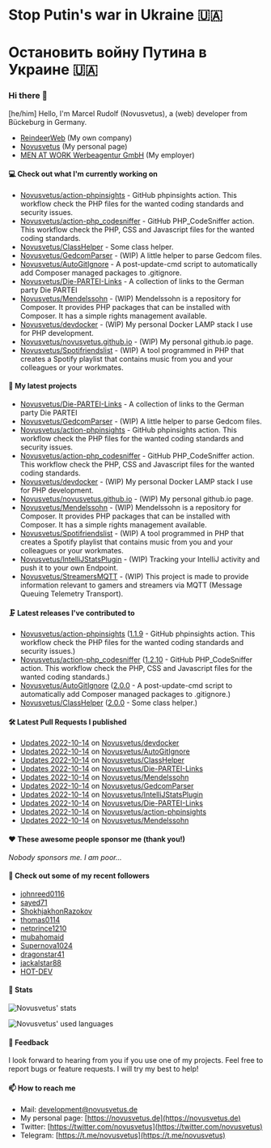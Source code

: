 # Stop Putin's war in Ukraine 🇺🇦
# Остановить войну Путина в Украине 🇺🇦

### Hi there 👋

[he/him]
Hello, I'm Marcel Rudolf (Novusvetus), a (web) developer from Bückeburg in Germany.

* [ReindeerWeb](https://reindeer-web.de) (My own company)
* [Novusvetus](https://novusvetus.de) (My personal page)
* [MEN AT WORK Werbeagentur GmbH](https://www.men-at-work.de/) (My employer)

#### 💻 Check out what I'm currently working on

- [Novusvetus/action-phpinsights](https://github.com/Novusvetus/action-phpinsights) - GitHub phpinsights action. This workflow check the PHP files for the wanted coding standards and security issues.
- [Novusvetus/action-php_codesniffer](https://github.com/Novusvetus/action-php_codesniffer) - GitHub PHP_CodeSniffer action. This workflow check the PHP, CSS and Javascript files for the wanted coding standards.
- [Novusvetus/ClassHelper](https://github.com/Novusvetus/ClassHelper) - Some class helper.
- [Novusvetus/GedcomParser](https://github.com/Novusvetus/GedcomParser) - (WIP) A little helper to parse Gedcom files.
- [Novusvetus/AutoGitIgnore](https://github.com/Novusvetus/AutoGitIgnore) - A post-update-cmd script to automatically add Composer managed packages to .gitignore.
- [Novusvetus/Die-PARTEI-Links](https://github.com/Novusvetus/Die-PARTEI-Links) - A collection of links to the German party Die PARTEI
- [Novusvetus/Mendelssohn](https://github.com/Novusvetus/Mendelssohn) - (WIP) Mendelssohn is a repository for Composer. It provides PHP packages that can be installed with Composer. It has a simple rights management available.
- [Novusvetus/devdocker](https://github.com/Novusvetus/devdocker) - (WIP) My personal Docker LAMP stack I use for PHP development.
- [Novusvetus/novusvetus.github.io](https://github.com/Novusvetus/novusvetus.github.io) - (WIP) My personal github.io page.
- [Novusvetus/Spotifriendslist](https://github.com/Novusvetus/Spotifriendslist) - (WIP) A tool programmed in PHP that creates a Spotify playlist that contains music from you and your colleagues or your workmates.

#### 🐣 My latest projects

- [Novusvetus/Die-PARTEI-Links](https://github.com/Novusvetus/Die-PARTEI-Links) - A collection of links to the German party Die PARTEI
- [Novusvetus/GedcomParser](https://github.com/Novusvetus/GedcomParser) - (WIP) A little helper to parse Gedcom files.
- [Novusvetus/action-phpinsights](https://github.com/Novusvetus/action-phpinsights) - GitHub phpinsights action. This workflow check the PHP files for the wanted coding standards and security issues.
- [Novusvetus/action-php_codesniffer](https://github.com/Novusvetus/action-php_codesniffer) - GitHub PHP_CodeSniffer action. This workflow check the PHP, CSS and Javascript files for the wanted coding standards.
- [Novusvetus/devdocker](https://github.com/Novusvetus/devdocker) - (WIP) My personal Docker LAMP stack I use for PHP development.
- [Novusvetus/novusvetus.github.io](https://github.com/Novusvetus/novusvetus.github.io) - (WIP) My personal github.io page.
- [Novusvetus/Mendelssohn](https://github.com/Novusvetus/Mendelssohn) - (WIP) Mendelssohn is a repository for Composer. It provides PHP packages that can be installed with Composer. It has a simple rights management available.
- [Novusvetus/Spotifriendslist](https://github.com/Novusvetus/Spotifriendslist) - (WIP) A tool programmed in PHP that creates a Spotify playlist that contains music from you and your colleagues or your workmates.
- [Novusvetus/IntelliJStatsPlugin](https://github.com/Novusvetus/IntelliJStatsPlugin) - (WIP) Tracking your IntelliJ activity and push it to your own Endpoint.
- [Novusvetus/StreamersMQTT](https://github.com/Novusvetus/StreamersMQTT) - (WIP) This project is made to provide information relevant to gamers and streamers via MQTT (Message Queuing Telemetry Transport).

#### 🗜 Latest releases I've contributed to

- [Novusvetus/action-phpinsights](https://github.com/Novusvetus/action-phpinsights) ([1.1.9](https://github.com/Novusvetus/action-phpinsights/releases/tag/1.1.9) - GitHub phpinsights action. This workflow check the PHP files for the wanted coding standards and security issues.)
- [Novusvetus/action-php_codesniffer](https://github.com/Novusvetus/action-php_codesniffer) ([1.2.10](https://github.com/Novusvetus/action-php_codesniffer/releases/tag/1.2.10) - GitHub PHP_CodeSniffer action. This workflow check the PHP, CSS and Javascript files for the wanted coding standards.)
- [Novusvetus/AutoGitIgnore](https://github.com/Novusvetus/AutoGitIgnore) ([2.0.0](https://github.com/Novusvetus/AutoGitIgnore/releases/tag/2.0.0) - A post-update-cmd script to automatically add Composer managed packages to .gitignore.)
- [Novusvetus/ClassHelper](https://github.com/Novusvetus/ClassHelper) ([2.0.0](https://github.com/Novusvetus/ClassHelper/releases/tag/2.0.0) - Some class helper.)

#### 🛠 Latest Pull Requests I published

- [Updates 2022-10-14](https://github.com/Novusvetus/devdocker/pull/1) on [Novusvetus/devdocker](https://github.com/Novusvetus/devdocker)
- [Updates 2022-10-14](https://github.com/Novusvetus/AutoGitIgnore/pull/30) on [Novusvetus/AutoGitIgnore](https://github.com/Novusvetus/AutoGitIgnore)
- [Updates 2022-10-14](https://github.com/Novusvetus/ClassHelper/pull/27) on [Novusvetus/ClassHelper](https://github.com/Novusvetus/ClassHelper)
- [Updates 2022-10-14](https://github.com/Novusvetus/Die-PARTEI-Links/pull/5) on [Novusvetus/Die-PARTEI-Links](https://github.com/Novusvetus/Die-PARTEI-Links)
- [Updates 2022-10-14](https://github.com/Novusvetus/Mendelssohn/pull/12) on [Novusvetus/Mendelssohn](https://github.com/Novusvetus/Mendelssohn)
- [Updates 2022-10-14](https://github.com/Novusvetus/GedcomParser/pull/25) on [Novusvetus/GedcomParser](https://github.com/Novusvetus/GedcomParser)
- [Updates 2022-10-14](https://github.com/Novusvetus/IntelliJStatsPlugin/pull/3) on [Novusvetus/IntelliJStatsPlugin](https://github.com/Novusvetus/IntelliJStatsPlugin)
- [Updates 2022-10-14](https://github.com/Novusvetus/Die-PARTEI-Links/pull/4) on [Novusvetus/Die-PARTEI-Links](https://github.com/Novusvetus/Die-PARTEI-Links)
- [Updates 2022-10-14](https://github.com/Novusvetus/action-phpinsights/pull/323) on [Novusvetus/action-phpinsights](https://github.com/Novusvetus/action-phpinsights)
- [Updates 2022-10-14](https://github.com/Novusvetus/Mendelssohn/pull/11) on [Novusvetus/Mendelssohn](https://github.com/Novusvetus/Mendelssohn)

#### ❤️ These awesome people sponsor me (thank you!)

_Nobody sponsors me. I am poor..._

#### 👯 Check out some of my recent followers

- [johnreed0116](https://github.com/johnreed0116)
- [sayed71](https://github.com/sayed71)
- [ShokhjakhonRazokov](https://github.com/ShokhjakhonRazokov)
- [thomas0114](https://github.com/thomas0114)
- [netprince1210](https://github.com/netprince1210)
- [mubahomaid](https://github.com/mubahomaid)
- [Supernova1024](https://github.com/Supernova1024)
- [dragonstar41](https://github.com/dragonstar41)
- [jackalstar88](https://github.com/jackalstar88)
- [HOT-DEV](https://github.com/HOT-DEV)

#### 🎢 Stats

![Novusvetus' stats](https://github-readme-stats.vercel.app/api?username=novusvetus&show_icons=true&count_private=true)

![Novusvetus' used languages](https://github-readme-stats.vercel.app/api/top-langs?username=novusvetus&layout=compact)

#### 💬 Feedback
I look forward to hearing from you if you use one of my projects. Feel free to report bugs or feature requests.
I will try my best to help!

#### 📫 How to reach me

- Mail: [development@novusvetus.de](mailto:development@novusvetus.de)
- My personal page: [https://novusvetus.de](https://novusvetus.de)
- Twitter: [https://twitter.com/novusvetus](https://twitter.com/novusvetus)
- Telegram: [https://t.me/novusvetus](https://t.me/novusvetus)
